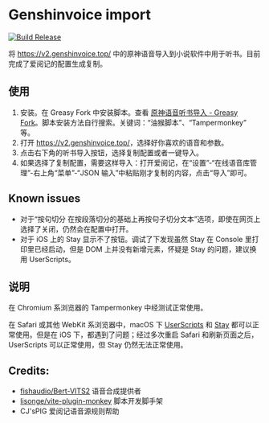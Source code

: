 # Genshinvoice import

[![Build Release](https://github.com/yy4382/genshinvoice-import/actions/workflows/build-release.yaml/badge.svg)](https://github.com/yy4382/genshinvoice-import/actions/workflows/build-release.yaml)

将 <https://v2.genshinvoice.top/> 中的原神语音导入到小说软件中用于听书。目前完成了爱阅记的配置生成复制。

## 使用

1. 安装。在 Greasy Fork 中安装脚本。查看 [原神语音听书导入 - Greasy Fork](https://greasyfork.org/zh-CN/scripts/489531-%E5%8E%9F%E7%A5%9E%E8%AF%AD%E9%9F%B3%E5%90%AC%E4%B9%A6%E5%AF%BC%E5%85%A5)。脚本安装方法自行搜索。关键词：“油猴脚本”、“Tampermonkey” 等。
2. 打开 <https://v2.genshinvoice.top/>，选择好你喜欢的语音和参数。
3. 点击右下角的听书导入按钮，选择复制配置或者一键导入。
4. 如果选择了复制配置，需要这样导入：打开爱阅记，在“设置”-“在线语音库管理”-右上角“菜单”-“JSON 输入”中粘贴刚才复制的内容，点击“导入”即可。

## Known issues

- 对于“按句切分 在按段落切分的基础上再按句子切分文本”选项，即使在网页上选择了关闭，仍然会在配置中打开。
- 对于 iOS 上的 Stay 显示不了按钮。调试了下发现虽然 Stay 在 Console 里打印里已经启动，但是 DOM 上并没有新增元素，怀疑是 Stay 的问题，建议换用 UserScripts。

## 说明

在 Chromium 系浏览器的 Tampermonkey 中经测试正常使用。

在 Safari 或其他 WebKit 系浏览器中，macOS 下 [UserScripts](https://apps.apple.com/cn/app/userscripts/id1463298887) 和 [Stay](https://apps.apple.com/cn/app/stay-for-safari-%E6%B5%8F%E8%A7%88%E5%99%A8%E4%BC%B4%E4%BE%A3/id1591620171) 都可以正常使用。但是在 iOS 下，都遇到了问题；经过多次重启 Safari 和刷新页面之后，UserScripts 可以正常使用，但 Stay 仍然无法正常使用。

## Credits:

- [fishaudio/Bert-VITS2](https://github.com/fishaudio/Bert-VITS2) 语音合成提供者
- [lisonge/vite-plugin-monkey](https://github.com/lisonge/vite-plugin-monkey) 脚本开发脚手架
- CJ'sPIG 爱阅记语音源规则帮助
